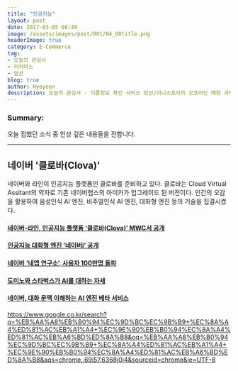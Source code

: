 ```yaml
---
title: "인공지능"
layout: post
date: 2017-03-05 08:49
image: /assets/images/post/001/04_00title.png
headerImage: true
category: E-Commerce
tag:
- 오늘의 관심사
- 이커머스
- 엄선
blog: true
author: Hyeyeon
description: 오늘의 관심사 - 식품정보 확인 서비스 엄선/이니스프리의 오프라인 매장 과부하
---
```


### Summary:

오늘 접했던 소식 중 인상 깊은 내용들을 전합니다.

---

## 네이버 '클로바(Clova)'

네이버와 라인이 인공지능 플랫폼인 클로바를 준비하고 있다. 클로바는 Cloud Virtual Assitant의 약자로 기존 네이버랩스의 아미카가 업그레이드 된 버전이다. 인간의 오감을 활용하여 음성인식 AI 엔진, 비주얼인식 AI 엔진, 대화형 엔진 등의 기술을 집결시켰다.




#### [네이버-라인, 인공지능 플랫폼 ‘클로바(Clova)’ MWC서 공개](http://platum.kr/archives/76837)

#### [인공지능 대화형 엔진 ‘네이버i’ 공개](http://www.venturesquare.net/744254)

#### [네이버 ‘네앱 연구소’, 사용자 100만명 돌파](http://www.zdnet.co.kr/news/news_view.asp?artice_id=20170303172500)

#### [도미노와 스타벅스가 AI를 대하는 자세](http://www.zdnet.co.kr/news/news_view.asp?artice_id=20170303165638)

#### [네이버, 대화 문맥 이해하는 AI 엔진 베타 서비스](http://www.zdnet.co.kr/news/news_view.asp?artice_id=20170303104205)


https://www.google.co.kr/search?q=%EB%AA%A8%EB%B0%94%EC%9D%BC%EC%9B%B9+%EC%8A%A4%ED%81%AC%EB%A1%A4+%EC%9E%90%EB%B0%94%EC%8A%A4%ED%81%AC%EB%A6%BD%ED%8A%B8&oq=%EB%AA%A8%EB%B0%94%EC%9D%BC%EC%9B%B9+%EC%8A%A4%ED%81%AC%EB%A1%A4+%EC%9E%90%EB%B0%94%EC%8A%A4%ED%81%AC%EB%A6%BD%ED%8A%B8&aqs=chrome..69i57.6368j0j4&sourceid=chrome&ie=UTF-8
